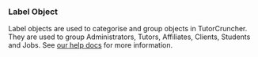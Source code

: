 ### Label Object

Label objects are used to categorise and group objects in TutorCruncher. They are used to group Administrators, Tutors, Affiliates, Clients, Students and Jobs. See [our help docs](https://help.tutorcruncher.com/en/articles/8237919-labels) for more information.


